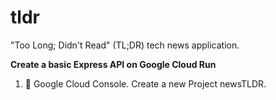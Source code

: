 # tldr
"Too Long; Didn't Read" (TL;DR) tech news application. 

**Create a basic Express API on Google Cloud Run**

1. 🔗 Google Cloud Console. Create a new Project newsTLDR.

